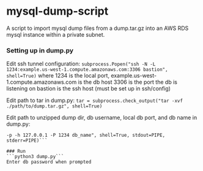 # mysql-dump-script
A script to import mysql dump files from a dump.tar.gz into an AWS RDS mysql instance within a private subnet.

### Setting up in dump.py
Edit ssh tunnel configuration:
```subprocess.Popen("ssh -N -L 1234:example.us-west-1.compute.amazonaws.com:3306 bastion", shell=True)```
where
1234 is the local port,
example.us-west-1.compute.amazonaws.com is the db host
3306 is the port the db is listening on
bastion is the ssh host (must be set up in ssh/config)

Edit path to tar in dump.py:
```tar = subprocess.check_output("tar -xvf ./path/to/dump.tar.gz", shell=True)```

Edit path to unzipped dump dir, db username, local db port, and db name in dump.py:
```db = subprocess.Popen("cat ./path/to/unzipped_dump/*.sql | mysql -u db_user
-p -h 127.0.0.1 -P 1234 db_name", shell=True, stdout=PIPE, stderr=PIPE)```

### Run
```python3 dump.py```
Enter db password when prompted
